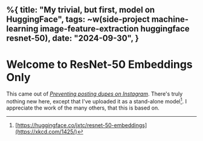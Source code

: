 %{
    title: "My trivial, but first, model on HuggingFace",
    tags: ~w(side-project machine-learning image-feature-extraction huggingface resnet-50),
    date: "2024-09-30",
}
---
# Welcome to ResNet-50 Embeddings Only

This came out of _[Preventing posting dupes on Instagram](preventing-posting-dupes-on-instagram)_. There's truly nothing new here, except that I've uploaded it as a stand-alone model[^1]. I appreciate the work of the many others, that this is based on.

[^1]: [https://huggingface.co/jxtc/resnet-50-embeddings](https://xkcd.com/1425/)
